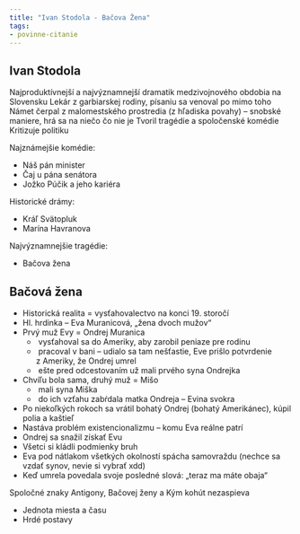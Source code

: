 ```yaml
---
title: "Ivan Stodola - Bačova Žena"
tags: 
- povinne-citanie
---
```


## Ivan Stodola

Najproduktívnejší a najvýznamnejší dramatik medzivojnového obdobia na Slovensku
Lekár z garbiarskej rodiny, písaniu sa venoval po mimo toho
Námet čerpal z malomestského prostredia (z hľadiska povahy) – snobské maniere, hrá sa na niečo čo nie je
Tvoril tragédie a spoločenské komédie
Kritizuje politiku

Najznámejšie komédie:
- Náš pán minister
- Čaj u pána senátora
- Jožko Púčik a jeho kariéra

Historické drámy:
- Kráľ Svätopluk
- Marína Havranova

Najvýznamnejšie tragédie:
- Bačova žena

## Bačová žena

- Historická realita = vysťahovalectvo na konci 19. storočí
- Hl. hrdinka – Eva Muranicová, „žena dvoch mužov“
- Prvý muž Evy = Ondrej Muranica
	-  vysťahoval sa do Ameriky, aby zarobil peniaze pre rodinu
	-  pracoval v bani – udialo sa tam nešťastie, Eve prišlo potvrdenie z Ameriky, že Ondrej umrel
	-  ešte pred odcestovaním už mali prvého syna Ondrejka
- Chvíľu bola sama, druhý muž = Mišo
	-  mali syna Miška
	-  do ich vzťahu zabŕdala matka Ondreja – Evina svokra
- Po niekoľkých rokoch sa vrátil bohatý Ondrej (bohatý Amerikánec), kúpil polia a kaštieľ
- Nastáva problém existencionalizmu – komu Eva reálne patrí
- Ondrej sa snažil získať Evu
- Všetci si kládli podmienky bruh
- Eva pod nátlakom všetkých okolností spácha samovraždu (nechce sa vzdať synov, nevie si vybrať xdd)
- Keď umrela povedala svoje posledné slová: „teraz ma máte obaja“

Spoločné znaky Antigony, Bačovej ženy a Kým kohút nezaspieva
- Jednota miesta a času
- Hrdé postavy 

